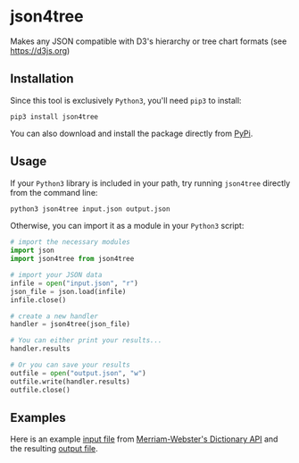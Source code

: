 # json4tree
Makes any JSON compatible with D3's hierarchy or tree chart formats (see https://d3js.org)

## Installation
Since this tool is exclusively `Python3`, you'll need `pip3` to install:
```
pip3 install json4tree
```
You can also download and install the package directly from [PyPi](https://pypi.org/project/json4tree/0.1.5/).
## Usage
If your `Python3` library is included in your path, try running `json4tree` directly from the command line:
```bash
python3 json4tree input.json output.json
```
Otherwise, you can import it as a module in your `Python3` script:
```python
# import the necessary modules
import json
import json4tree from json4tree

# import your JSON data
infile = open("input.json", "r")
json_file = json.load(infile)
infile.close()

# create a new handler
handler = json4tree(json_file)

# You can either print your results...
handler.results

# Or you can save your results
outfile = open("output.json", "w")
outfile.write(handler.results)
outfile.close()
```
## Examples
Here is an example [input file](/examples/example_input.json) from [Merriam-Webster's Dictionary API](https://www.dictionaryapi.com/products/json) and the resulting [output file](/examples/example_output.json).
